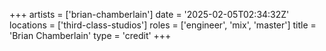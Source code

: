 +++
artists = ['brian-chamberlain']
date = '2025-02-05T02:34:32Z'
locations = ['third-class-studios']
roles = ['engineer', 'mix', 'master']
title = 'Brian Chamberlain'
type = 'credit'
+++
